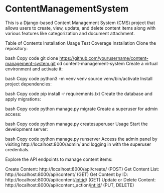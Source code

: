 # ContentManagementSystem
This is a Django-based Content Management System (CMS) project that allows users to create, view, update, and delete content items along with various features like categorization and document attachment.

Table of Contents
Installation
Usage
Test Coverage
Installation
Clone the repository:

bash
Copy code
git clone https://github.com/yourusername/content-management-system.git
cd content-management-system
Create a virtual environment and activate it:

bash
Copy code
python3 -m venv venv
source venv/bin/activate
Install project dependencies:

bash
Copy code
pip install -r requirements.txt
Create the database and apply migrations:

bash
Copy code
python manage.py migrate
Create a superuser for admin access:

bash
Copy code
python manage.py createsuperuser
Usage
Start the development server:

bash
Copy code
python manage.py runserver
Access the admin panel by visiting http://localhost:8000/admin/ and logging in with the superuser credentials.

Explore the API endpoints to manage content items:

Create Content: http://localhost:8000/api/create/ (POST)
Get Content List: http://localhost:8000/api/content/ (GET)
Get Content by ID: http://localhost:8000/api/content/<int:id>/ (GET)
Update or Delete Content: http://localhost:8000/api/content_action/<int:id>/ (PUT, DELETE)
